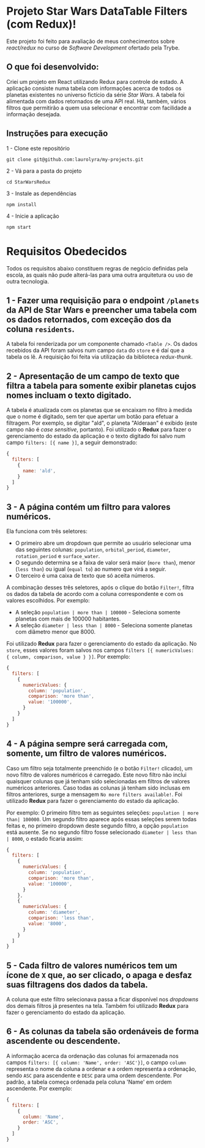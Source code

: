 # Projeto Star Wars DataTable Filters (com Redux)!

Este projeto foi feito para avaliação de meus conhecimentos sobre _react/redux_ no curso de _Software Development_ ofertado pela Trybe.

## O que foi desenvolvido:

Criei um projeto em React utilizando Redux para controle de estado. A aplicação consiste numa tabela com informações acerca de todos os planetas existentes no universo fictício da série _Star Wars_. A tabela foi alimentada com dados retornados de uma API real. Há, também, vários filtros que permitirão a quem usa selecionar e encontrar com facilidade a informação desejada.

## Instruções para execução

1 - Clone este repositório

`git clone git@github.com:laurolyra/my-projects.git`

2 - Vá para a pasta do projeto

`cd StarWarsRedux`

3 - Instale as dependências

`npm install`

4 - Inicie a aplicação

`npm start`

# Requisitos Obedecidos

Todos os requisitos abaixo constituem regras de negócio definidas pela escola, as quais não pude alterá-las para uma outra arquitetura ou uso de outra tecnologia.

## 1 - Fazer uma requisição para o endpoint `/planets` da API de Star Wars e preencher uma tabela com os dados retornados, com exceção dos da coluna `residents`.

A tabela foi renderizada por um componente chamado `<Table />`. Os dados recebidos da API foram salvos num campo `data` do `store` e é daí que a tabela os lê. A requisição foi feita via utilização da biblioteca _redux-thunk_.

## 2 - Apresentação de um campo de texto que filtra a tabela para somente exibir planetas cujos nomes incluam o texto digitado.

A tabela é atualizada com os planetas que se encaixam no filtro à medida que o nome é digitado, sem ter que apertar um botão para efetuar a filtragem. Por exemplo, se digitar "ald", o planeta "Alderaan" é exibido (este campo não é _case sensitive_, portanto). Foi utilizado o **Redux** para fazer o gerenciamento do estado da aplicação e o texto digitado foi salvo num campo `filters: [{ name }]`, a seguir demonstrado:

```javascript
{
  filters: [
    {
      name: 'ald',
    }
  ]
}
```

## 3 - A página contém um filtro para valores numéricos.

Ela funciona com três seletores:

  - O primeiro abre um dropdown que permite ao usuário selecionar uma das seguintes colunas: `population`, `orbital_period`, `diameter`, `rotation_period` e `surface_water`.
  - O segundo determina se a faixa de valor será maior (`more than`), menor (`less than`) ou igual (`equal to`) ao numero que virá a seguir.
  - O terceiro é uma caixa de texto que só aceita números.

A combinação desses três seletores, após o clique do botão `Filter!`, filtra os dados da tabela de acordo com a coluna correspondente e com os valores escolhidos. Por exemplo:
  - A seleção `population | more than | 100000` - Seleciona somente planetas com mais de 100000 habitantes.
  - A seleção `diameter | less than | 8000` - Seleciona somente planetas com diâmetro menor que 8000.

Foi utilizado **Redux** para fazer o gerenciamento do estado da aplicação. No `store`, esses valores foram salvos nos campos `filters [{ numericValues: { column, comparison, value } }]`. Por exemplo:

```javascript
{
  filters: [
    {
      numericValues: {
        column: 'population',
        comparison: 'more than',
        value: '100000',
      }
    }
  ]
}
```

## 4 - A página sempre será carregada com, somente, um filtro de valores numéricos.

Caso um filtro seja totalmente preenchido (e o botão `Filter!` clicado), um novo filtro de valores numéricos é carregado. Este novo filtro não inclui quaisquer colunas que já tenham sido selecionadas em filtros de valores numéricos anteriores. Caso todas as colunas já tenham sido inclusas em filtros anteriores, surge a mensagem `No more filters available!`. Foi utilizado **Redux** para fazer o gerenciamento do estado da aplicação.

Por exemplo: O primeiro filtro tem as seguintes seleções: `population | more than| 100000`. Um segundo filtro aparece após essas seleções serem todas feitas e, no primeiro dropdown deste segundo filtro, a opção `population` está ausente. Se no segundo filtro fosse selecionado `diameter | less than | 8000`, o estado ficaria assim:

```javascript
{
  filters: [
    {
      numericValues: {
        column: 'population',
        comparison: 'more than',
        value: '100000',
      }
    },
    {
      numericValues: {
        column: 'diameter',
        comparison: 'less than',
        value: '8000',
      }
    }
  ]
}
```


## 5 - Cada filtro de valores numéricos tem um ícone de `X` que, ao ser clicado, o apaga e desfaz suas filtragens dos dados da tabela.

A coluna que este filtro selecionava passa a ficar disponível nos _dropdowns_ dos demais filtros já presentes na tela. Também foi utilizado **Redux** para fazer o gerenciamento do estado da aplicação.

## 6 - As colunas da tabela são ordenáveis de forma ascendente ou descendente.

A informação acerca da ordenação das colunas foi armazenada nos campos `filters: [{ column: 'Name', order: 'ASC'}]`, o campo `column` representa o nome da coluna a ordenar e a ordem representa a ordenação, sendo `ASC` para ascendente e `DESC` para uma ordem descendente. Por padrão, a tabela começa ordenada pela coluna 'Name' em ordem ascendente. Por exemplo:

```javascript
{
  filters: [
    {
      column: 'Name',
      order: 'ASC',
    }
  ]
}
```
